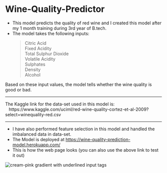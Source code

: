 # Wine-Quality-Predictor

- This model predicts the quality of red wine and I created this model after my 1 month training during 3rd year of B.tech. <br>
- The model takes the following inputs:
  >Citric Acid <br>
  >Fixed Acidity <br>
  >Total Sulphur Dioxide <br>
  >Volatile Acidity <br>
  >Sulphates <br>
  >Density <br>
  >Alcohol <br>
 
Based on these input values, the model tells whether the wine quality is good or bad.

<hr>
The Kaggle link for the data-set used in this model is: <br>
 &nbsp;&nbsp;  https://www.kaggle.com/uciml/red-wine-quality-cortez-et-al-2009?select=winequality-red.csv
 
<hr>

- I have also performed feature selection in this model and handled the imbalanced data in data-set.  <br>
- The Model is deployed at  https://wine-quality-prediction-model.herokuapp.com/ <br>
- This is how the web page looks (you can also use the above link to test it out) <br>

 ![cream-pink gradient with underlined input tags](https://user-images.githubusercontent.com/64833579/132032520-75ba043b-a168-4b88-b910-38f74b213719.jpg)



